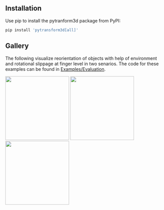 ## Installation

Use pip to install the pytranform3d package from PyPI:

```bash
pip install 'pytransform3d[all]'
```

## Gallery

The following visualize reorientation of objects with help of environment and rotational slippage at finger level in two senarios.
The code for these examples can be found in
[Examples/Evaluation](https://github.com/VahidDanesh/pandaSim/blob/master/examples/upright.ipynb).

<img src="https://github.com/VahidDanesh/pandaSim/blob/master/examples/videos/v3.gif" height=200px/>            <img src="https://github.com/VahidDanesh/pandaSim/blob/master/examples/videos/v5.gif" height=200px/>            <img src="https://github.com/VahidDanesh/pandaSim/blob/master/examples/videos/v4.gif" height=200px/>



